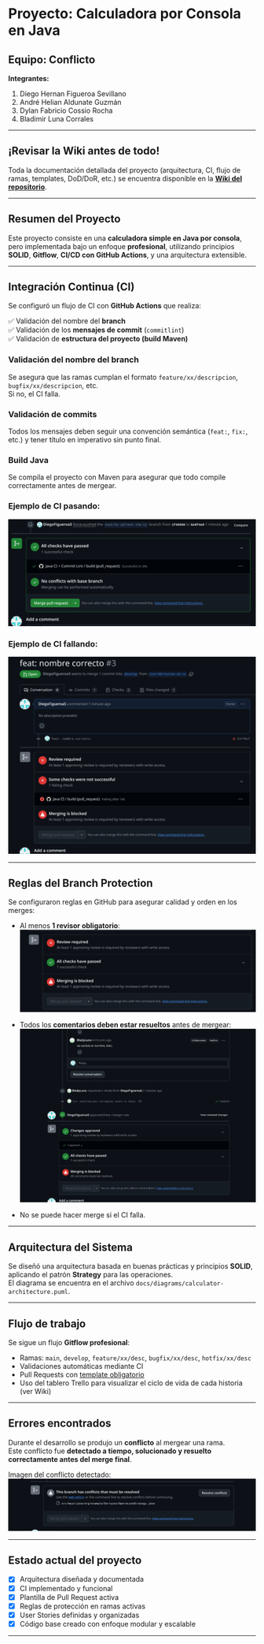 # Proyecto: Calculadora por Consola en Java

## Equipo: Conflicto

**Integrantes:**
1. Diego Hernan Figueroa Sevillano
2. André Helian Aldunate Guzmán
3. Dylan Fabricio Cossio Rocha
4. Bladimir Luna Corrales

---

## ¡Revisar la Wiki antes de todo!

Toda la documentación detallada del proyecto (arquitectura, CI, flujo de ramas, templates, DoD/DoR, etc.) se encuentra disponible en la **[Wiki del repositorio](./wiki)**.

---

## Resumen del Proyecto

Este proyecto consiste en una **calculadora simple en Java por consola**, pero implementada bajo un enfoque **profesional**, utilizando principios **SOLID**, **Gitflow**, **CI/CD con GitHub Actions**, y una arquitectura extensible.

---

## Integración Continua (CI)

Se configuró un flujo de CI con **GitHub Actions** que realiza:

✅ Validación del nombre del **branch**  
✅ Validación de los **mensajes de commit** (`commitlint`)  
✅ Validación de **estructura del proyecto (build Maven)**

### Validación del nombre del branch
Se asegura que las ramas cumplan el formato `feature/xx/descripcion`, `bugfix/xx/descripcion`, etc.  
Si no, el CI falla.

### Validación de commits
Todos los mensajes deben seguir una convención semántica (`feat:`, `fix:`, etc.) y tener título en imperativo sin punto final.

### Build Java
Se compila el proyecto con Maven para asegurar que todo compile correctamente antes de mergear.

### Ejemplo de CI pasando:
![CI Passed](assets/ci_passed.png)

### Ejemplo de CI fallando:
![CI Failed](assets/ci_failed.png)

---

## Reglas del Branch Protection

Se configuraron reglas en GitHub para asegurar calidad y orden en los merges:

- Al menos **1 revisor obligatorio**:
  ![1 Revisor Requerido](assets/one_reviewer_parameter.png)

- Todos los **comentarios deben estar resueltos** antes de mergear:
  ![Comentarios Validados](assets/pr_comments_validations.png)

- No se puede hacer merge si el CI falla.

---

## Arquitectura del Sistema

Se diseñó una arquitectura basada en buenas prácticas y principios **SOLID**, aplicando el patrón **Strategy** para las operaciones.  
El diagrama se encuentra en el archivo `docs/diagrams/calculator-architecture.puml`.

---

## Flujo de trabajo

Se sigue un flujo **Gitflow profesional**:

- Ramas: `main`, `develop`, `feature/xx/desc`, `bugfix/xx/desc`, `hotfix/xx/desc`
- Validaciones automáticas mediante CI
- Pull Requests con [template obligatorio](./.github/PULL_REQUEST_TEMPLATE.md)
- Uso del tablero Trello para visualizar el ciclo de vida de cada historia (ver Wiki)

---

## Errores encontrados

Durante el desarrollo se produjo un **conflicto** al mergear una rama.  
Este conflicto fue **detectado a tiempo, solucionado y resuelto correctamente antes del merge final**.

Imagen del conflicto detectado:
![Conflicto detectado](assets/conflicts.png)

---

## Estado actual del proyecto

- [x] Arquitectura diseñada y documentada
- [x] CI implementado y funcional
- [x] Plantilla de Pull Request activa
- [x] Reglas de protección en ramas activas
- [x] User Stories definidas y organizadas
- [x] Código base creado con enfoque modular y escalable

---

